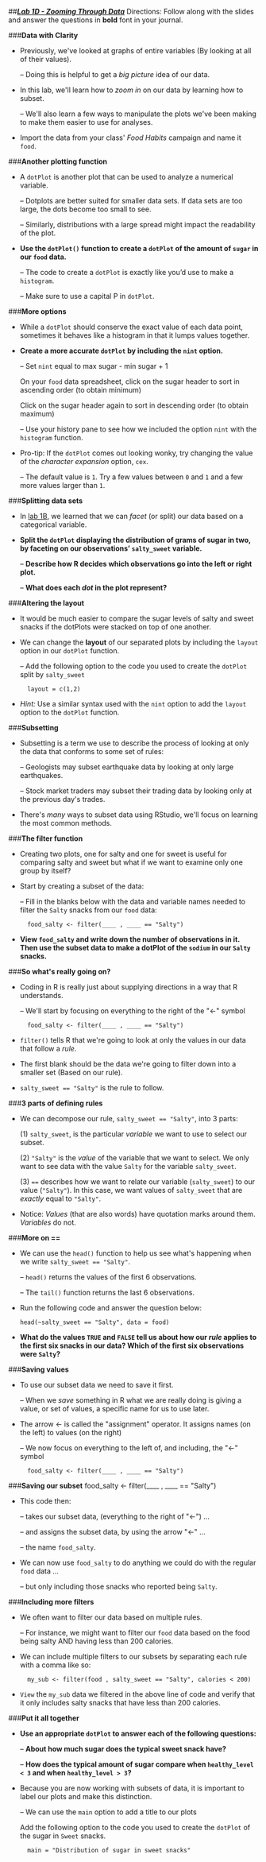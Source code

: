 ##***<u>Lab 1D - Zooming Through Data</u>***
Directions: Follow along with the slides and answer the questions in **bold** font in your journal.

###**Data with Clarity**
* Previously, we've looked at graphs of entire variables (By looking at all of their values).

    – Doing this is helpful to get a *big picture* idea of our data.

* In this lab, we'll learn how to *zoom in* on our data by learning how to subset.

    – We'll also learn a few ways to manipulate the plots we've been making to make them easier to use for analyses.

* Import the data from your class' *Food Habits* campaign and name it ```food```.

###**Another plotting function**
* A ```dotPlot``` is another plot that can be used to analyze a numerical variable.

    – Dotplots are better suited for smaller data sets. If data sets are too large, the dots become too small to see.

    – Similarly, distributions with a large spread might impact the readability of the plot.

* **Use the ```dotPlot()``` function to create a ```dotPlot``` of the amount of ```sugar``` in our ```food``` data.**

    – The code to create a ```dotPlot``` is exactly like you’d use to make a ```histogram```.

    – Make sure to use a capital P in ```dotPlot```.

###**More options**
* While a ```dotPlot``` should conserve the exact value of each data point, sometimes it behaves like a histogram in that it lumps values together.

* **Create a more accurate ```dotPlot``` by including the ```nint``` option.**

    – Set ```nint``` equal to max sugar - min sugar + 1

    On your ```food``` data spreadsheet, click on the sugar header to sort in ascending order (to obtain minimum)

    Click on the sugar header again to sort in descending order (to obtain maximum)

    – Use your history pane to see how we included the option ```nint``` with the ```histogram``` function.

* Pro-tip: If the ```dotPlot``` comes out looking wonky, try changing the value of the *character expansion* option, ```cex```. 

    – The default value is ```1```. Try a few values between ```0``` and ```1``` and a few more values larger than ```1```.

###**Splitting data sets**
* In [lab 1B](lab1b.md), we learned that we can *facet* (or split) our data based on a categorical variable.

* **Split the ```dotPlot``` displaying the distribution of grams of sugar in two, by faceting on our observations’ ```salty_sweet``` variable.**

    – **Describe how R decides which observations go into the left or right plot.**

    – **What does each *dot* in the plot represent?**

###**Altering the layout**
* It would be much easier to compare the sugar levels of salty and sweet snacks if the dotPlots were stacked on top of one another.

* We can change the **layout** of our separated plots by including the ```layout``` option in our ```dotPlot``` function.

    – Add the following option to the code you used to create the ```dotPlot``` split by ```salty_sweet```

        layout = c(1,2)

* *Hint:* Use a similar syntax used with the ```nint``` option to add the ```layout``` option to the ```dotPlot``` function.

###**Subsetting**
* Subsetting is a term we use to describe the process of looking at only the data that conforms to some set of rules:

    – Geologists may subset earthquake data by looking at only large earthquakes.

    – Stock market traders may subset their trading data by looking only at the previous day's trades.

* There's *many* ways to subset data using RStudio, we'll focus on learning the most common methods.

###**The filter function**
* Creating two plots, one for salty and one for sweet is useful for comparing salty and sweet but what if we want to examine only one group by itself?

* Start by creating a subset of the data:

    – Fill in the blanks below with the data and variable names needed to filter the ```Salty``` snacks from our ```food``` data:

        food_salty <- filter(____ , ____ == "Salty")

* **View ```food_salty``` and write down the number of observations in it. Then use the subset data to make a dotPlot of the ```sodium``` in our ```Salty``` snacks.**

###**So what's really going on?**

* Coding in R is really just about supplying directions in a way that R understands.

    – We'll start by focusing on everything to the right of the "&lt;-" symbol

        food_salty <- filter(____ , ____ == "Salty")

* ```filter()``` tells R that we're going to look at only the values in our data that follow a *rule*.

* The first blank should be the data we're going to filter down into a smaller set (Based on our rule).

* ```salty_sweet == "Salty"``` is the rule to follow.

###**3 parts of defining rules**
* We can decompose our rule, ```salty_sweet == "Salty"```, into 3 parts:

    (1) ```salty_sweet```, is the particular *variable* we want to use to select our subset.

    (2) ```"Salty"``` is the *value* of the variable that we want to select. We only want to see data with the value ```Salty``` for the variable ```salty_sweet```.

    (3) ```==``` describes how we want to relate our variable (```salty_sweet```) to our value (```"Salty"```). In this case, we want values of ```salty_sweet``` that are *exactly* equal to ```"Salty"```.

* Notice: *Values* (that are also words) have quotation marks around them. *Variables* do not.

###**More on ==**
* We can use the ```head()``` function to help us see what's happening when we write ```salty_sweet == "Salty"```.

    – ```head()``` returns the values of the first 6 observations.

    – The ```tail()``` function returns the last 6 observations.

* Run the following code and answer the question below:

    ```head(~salty_sweet == "Salty", data = food)```

* **What do the values ```TRUE``` and ```FALSE``` tell us about how our *rule* applies to the first six snacks in our data? Which of the first six observations were ```Salty```?**

###**Saving values**
* To use our subset data we need to save it first.

    – When we *save* something in R what we are really doing is giving a value, or set of values, a specific name for us to use later.

* The arrow &lt;- is called the "assignment" operator. It assigns names (on the left) to values (on the right)

    – We now focus on everything to the left of, and including, the "<-" symbol

        food_salty <- filter(____ , ____ == "Salty")

###**Saving our subset**
    food_salty <- filter(____ , ____ == "Salty")

* This code then:

    – takes our subset data, (everything to the right of "&lt;-") ...

    – and assigns the subset data, by using the arrow "&lt;-" ...

    – the name ```food_salty```.

* We can now use ```food_salty``` to do anything we could do with the regular ```food``` data ...

    – but only including those snacks who reported being ```Salty```.

###**Including more filters**
* We often want to filter our data based on multiple rules.

    – For instance, we might want to filter our ```food``` data based on the food being salty AND having less than 200 calories.

* We can include multiple filters to our subsets by separating each rule with a comma like so:

        my_sub <- filter(food , salty_sweet == "Salty", calories < 200)

* ```View``` the ```my_sub``` data we filtered in the above line of code and verify that it only includes salty snacks that have less than 200 calories.

###**Put it all together**
* **Use an appropriate ```dotPlot``` to answer each of the following questions:**

    – **About how much sugar does the typical sweet snack have?**

    – **How does the typical amount of sugar compare when ```healthy_level < 3``` and when ```healthy_level > 3```?**

* Because you are now working with subsets of data, it is important to label our plots and make this distinction.

    – We can use the ```main``` option to add a title to our plots

    Add the following option to the code you used to create the ```dotPlot``` of the sugar in ```Sweet``` snacks.

        main = "Distribution of sugar in sweet snacks"